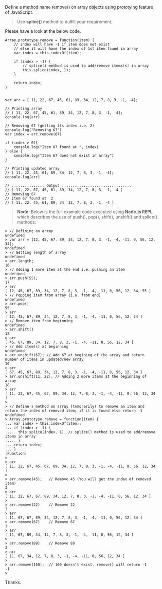 Define a method name remove() on array objects using prototying feature of JavaScript.

> Use **splice()** method to dulfill your requirement.

Please have a look at the below code.

	Array.prototype.remove = function(item) {
		// index will have -1 if item does not exist
		// else it will have the index of 1st item found in array
		var index = this.indexOf(item); 
		
		if (index > -1) {
			// splice() method is used to add/remove items(s) in array
			this.splice(index, 1); 
		}

		return index;
	}


	var arr = [ 11, 22, 67, 45, 61, 89, 34, 12, 7, 8, 3, -1, -4];

	// Printing array
	// [ 11, 22, 67, 45, 61, 89, 34, 12, 7, 8, 3, -1, -4];
	console.log(arr)

	// Removing 67 (getting its index i.e. 2)
	console.log("Removing 67")
	var index = arr.remove(67)

	if (index > 0){
		console.log("Item 67 found at ", index)
	} else {
		console.log("Item 67 does not exist in array")
	}

	// Printing updated array
	// [ 11, 22, 45, 61, 89, 34, 12, 7, 8, 3, -1, -4];
	console.log(arr)

	// ............... Output ................................
	// [ 11, 22, 67, 45, 61, 89, 34, 12, 7, 8, 3, -1, -4 ]
	// Removing 67
	// Item 67 found at  2
	// [ 11, 22, 45, 61, 89, 34, 12, 7, 8, 3, -1, -4 ]

> **Node:** Below is the full example code executed using **Node.js REPL** which describes the use of push(), pop(), shift(), unshift() and splice() methods.

	> // Defining an array
	undefined
	> var arr = [12, 45, 67, 89, 34, 12, 7, 8, 3, -1, -4, -11, 0, 56, 12, 34];
	undefined
	> // Getting length of array
	undefined
	> arr.length;
	16
	> // Adding 1 more item at the end i.e. pushing an item
	undefined
	> arr.push(55);
	17
	> arr
	[ 12, 45, 67, 89, 34, 12, 7, 8, 3, -1, -4, -11, 0, 56, 12, 34, 55 ]
	> // Popping item from array (i.e. from end)
	undefined
	> arr.pop()
	55
	> arr
	[ 12, 45, 67, 89, 34, 12, 7, 8, 3, -1, -4, -11, 0, 56, 12, 34 ]
	> // Remove item from beginning
	undefined
	> arr.shift()
	12
	> arr
	[ 45, 67, 89, 34, 12, 7, 8, 3, -1, -4, -11, 0, 56, 12, 34 ]
	> // Add item(s) at beginning
	undefined
	> arr.unshift(67); // Add 67 at begining of the array and return number of items in updated/new array
	16
	> arr
	[ 67, 45, 67, 89, 34, 12, 7, 8, 3, -1, -4, -11, 0, 56, 12, 34 ]
	> arr.unshift(11, 22); // Adding 2 more items at the beginning of array
	18
	> arr
	[ 11, 22, 67, 45, 67, 89, 34, 12, 7, 8, 3, -1, -4, -11, 0, 56, 12, 34 ]
	>
	> // Define a method on array (temorarily) to remove an item and return the index of removed item; if it is found else return -1
	undefined
	> Array.prototype.remove = function(item) {
	... var index = this.indexOf(item);
	... if (index > -1) {
	..... this.splice(index, 1); // splice() method is used to add/remove items in array
	..... }
	... return index;
	... }
	[Function]
	>
	> arr
	[ 11, 22, 67, 45, 67, 89, 34, 12, 7, 8, 3, -1, -4, -11, 0, 56, 12, 34 ]
	>
	> arr.remove(45);	// Remove 45 (You will get the index of removed item)
	3
	> arr
	[ 11, 22, 67, 67, 89, 34, 12, 7, 8, 3, -1, -4, -11, 0, 56, 12, 34 ]
	>
	> arr.remove(22)	// Remove 22
	1
	> arr
	[ 11, 67, 67, 89, 34, 12, 7, 8, 3, -1, -4, -11, 0, 56, 12, 34 ]
	> arr.remove(67)	// Remove 67
	1
	> arr
	[ 11, 67, 89, 34, 12, 7, 8, 3, -1, -4, -11, 0, 56, 12, 34 ]
	>
	> arr.remove(89)	// Remove 89
	2
	> arr
	[ 11, 67, 34, 12, 7, 8, 3, -1, -4, -11, 0, 56, 12, 34 ]
	>
	> arr.remove(100);  // 100 doesn't exist, remove() will return -1
	-1
	>

Thanks.